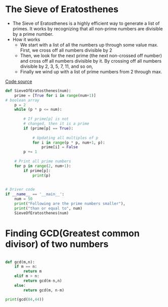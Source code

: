 # The Sieve of Eratosthenes  
  
* The Sieve of Eratosthenes is a highly efficient way to generate a list of primes. It works by recognizing that all non-prime numbers are divisible by a prime number.  
* How it works
	* We start with a list of all the numbers up through some value max. First, we cross off all numbers divisible by 2
	* Then, we look for the next prime (the next non-crossed off number) and cross off all numbers divisible by it. By crossing off all numbers divisible by 2, 3, 5, 7, 11, and so on,
	* Finally we wind up with a list of prime numbers from 2 through max.

[Code source](https://www.geeksforgeeks.org/python-program-for-sieve-of-eratosthenes)
```python
def SieveOfEratosthenes(num):
    prime = [True for i in range(num+1)]
# boolean array
    p = 2
    while (p * p <= num):
 
        # If prime[p] is not
        # changed, then it is a prime
        if (prime[p] == True):
 
            # Updating all multiples of p
            for i in range(p * p, num+1, p):
                prime[i] = False
        p += 1
 
    # Print all prime numbers
    for p in range(2, num+1):
        if prime[p]:
            print(p)
 
 
# Driver code
if __name__ == '__main__':
    num = 50
    print("Following are the prime numbers smaller"),
    print("than or equal to", num)
    SieveOfEratosthenes(num)
```

# Finding GCD(Greatest common divisor) of two numbers

```python

def gcd(m,n):
	if m == n:
		return m
	elif m > n:
		return gcd(m-n,n)
	else:
		return gcd(m, n-m)

print(gcd(84,44))
```